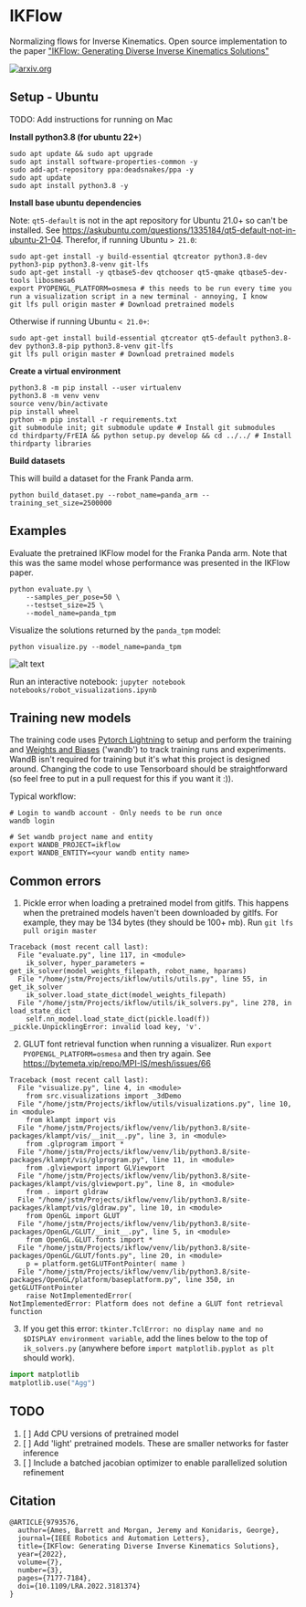# IKFlow
Normalizing flows for Inverse Kinematics. Open source implementation to the paper ["IKFlow: Generating Diverse Inverse Kinematics Solutions"](https://ieeexplore.ieee.org/abstract/document/9793576)

[![arxiv.org](https://img.shields.io/badge/cs.RO-%09arXiv%3A2111.08933-red)](https://arxiv.org/abs/2111.08933)


## Setup - Ubuntu

TODO: Add instructions for running on Mac

**Install python3.8 (for ubuntu 22+**)
```
sudo apt update && sudo apt upgrade
sudo apt install software-properties-common -y
sudo add-apt-repository ppa:deadsnakes/ppa -y
sudo apt update
sudo apt install python3.8 -y
```

**Install base ubuntu dependencies**

Note: `qt5-default` is not in the apt repository for Ubuntu 21.0+ so can't be installed. 
See https://askubuntu.com/questions/1335184/qt5-default-not-in-ubuntu-21-04. Therefor, if running Ubuntu `> 21.0`:
```
sudo apt-get install -y build-essential qtcreator python3.8-dev python3-pip python3.8-venv git-lfs 
sudo apt-get install -y qtbase5-dev qtchooser qt5-qmake qtbase5-dev-tools libosmesa6
export PYOPENGL_PLATFORM=osmesa # this needs to be run every time you run a visualization script in a new terminal - annoying, I know
git lfs pull origin master # Download pretrained models
```
Otherwise if running Ubuntu `< 21.0+`:
```
sudo apt-get install build-essential qtcreator qt5-default python3.8-dev python3.8-pip python3.8-venv git-lfs
git lfs pull origin master # Download pretrained models
```

**Create a virtual environment**
```
python3.8 -m pip install --user virtualenv
python3.8 -m venv venv
source venv/bin/activate
pip install wheel
python -m pip install -r requirements.txt
git submodule init; git submodule update # Install git submodules
cd thirdparty/FrEIA && python setup.py develop && cd ../../ # Install thirdparty libraries
```

**Build datasets**

This will build a dataset for the Frank Panda arm.  
```
python build_dataset.py --robot_name=panda_arm --training_set_size=2500000
```

## Examples

Evaluate the pretrained IKFlow model for the Franka Panda arm. Note that this was the same model whose performance was presented in the IKFlow paper.
```
python evaluate.py \
    --samples_per_pose=50 \
    --testset_size=25 \
    --model_name=panda_tpm
```

Visualize the solutions returned by the `panda_tpm` model:
```
python visualize.py --model_name=panda_tpm
```
![alt text](../media/panda_tpm_oscillate_x-2022-08-26.gif?raw=true)

Run an interactive notebook: `jupyter notebook notebooks/robot_visualizations.ipynb`

## Training new models

The training code uses [Pytorch Lightning](https://www.pytorchlightning.ai/) to setup and perform the training and [Weights and Biases](https://wandb.ai/) ('wandb') to track training runs and experiments. WandB isn't required for training but it's what this project is designed around. Changing the code to use Tensorboard should be straightforward (so feel free to put in a pull request for this if you want it :)).

Typical workflow:
```
# Login to wandb account - Only needs to be run once
wandb login

# Set wandb project name and entity
export WANDB_PROJECT=ikflow 
export WANDB_ENTITY=<your wandb entity name>
```


## Common errors

1. Pickle error when loading a pretrained model from gitlfs. This happens when the pretrained models haven't been downloaded by gitlfs. For example, they may be 134 bytes (they should be 100+ mb). Run `git lfs pull origin master` 
```
Traceback (most recent call last):
  File "evaluate.py", line 117, in <module>
    ik_solver, hyper_parameters = get_ik_solver(model_weights_filepath, robot_name, hparams)
  File "/home/jstm/Projects/ikflow/utils/utils.py", line 55, in get_ik_solver
    ik_solver.load_state_dict(model_weights_filepath)
  File "/home/jstm/Projects/ikflow/utils/ik_solvers.py", line 278, in load_state_dict
    self.nn_model.load_state_dict(pickle.load(f))
_pickle.UnpicklingError: invalid load key, 'v'.
```

2. GLUT font retrieval function when running a visualizer. Run `export PYOPENGL_PLATFORM=osmesa` and then try again. See https://bytemeta.vip/repo/MPI-IS/mesh/issues/66

```
Traceback (most recent call last):
  File "visualize.py", line 4, in <module>
    from src.visualizations import _3dDemo
  File "/home/jstm/Projects/ikflow/utils/visualizations.py", line 10, in <module>
    from klampt import vis
  File "/home/jstm/Projects/ikflow/venv/lib/python3.8/site-packages/klampt/vis/__init__.py", line 3, in <module>
    from .glprogram import *
  File "/home/jstm/Projects/ikflow/venv/lib/python3.8/site-packages/klampt/vis/glprogram.py", line 11, in <module>
    from .glviewport import GLViewport
  File "/home/jstm/Projects/ikflow/venv/lib/python3.8/site-packages/klampt/vis/glviewport.py", line 8, in <module>
    from . import gldraw
  File "/home/jstm/Projects/ikflow/venv/lib/python3.8/site-packages/klampt/vis/gldraw.py", line 10, in <module>
    from OpenGL import GLUT
  File "/home/jstm/Projects/ikflow/venv/lib/python3.8/site-packages/OpenGL/GLUT/__init__.py", line 5, in <module>
    from OpenGL.GLUT.fonts import *
  File "/home/jstm/Projects/ikflow/venv/lib/python3.8/site-packages/OpenGL/GLUT/fonts.py", line 20, in <module>
    p = platform.getGLUTFontPointer( name )
  File "/home/jstm/Projects/ikflow/venv/lib/python3.8/site-packages/OpenGL/platform/baseplatform.py", line 350, in getGLUTFontPointer
    raise NotImplementedError( 
NotImplementedError: Platform does not define a GLUT font retrieval function
```

3. If you get this error: `tkinter.TclError: no display name and no $DISPLAY environment variable`, add the lines below to the top of `ik_solvers.py` (anywhere before `import matplotlib.pyplot as plt` should work).
``` python
import matplotlib
matplotlib.use("Agg")
```

## TODO
1. [ ] Add CPU versions of pretrained model
2. [ ] Add 'light' pretrained models. These are smaller networks for faster inference
3. [ ] Include a batched jacobian optimizer to enable parallelized solution refinement   



## Citation
```
@ARTICLE{9793576,
  author={Ames, Barrett and Morgan, Jeremy and Konidaris, George},
  journal={IEEE Robotics and Automation Letters}, 
  title={IKFlow: Generating Diverse Inverse Kinematics Solutions}, 
  year={2022},
  volume={7},
  number={3},
  pages={7177-7184},
  doi={10.1109/LRA.2022.3181374}
}
```